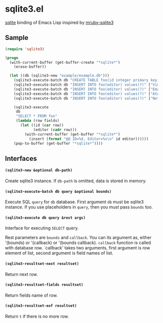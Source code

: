 # sqlite3.el

[sqlite](https://www.sqlite.org/) binding of Emacs Lisp inspired by [mruby-sqlite3](https://github.com/mattn/mruby-sqlite3)

## Sample

``` lisp
(require 'sqlite3)

(progn
  (with-current-buffer (get-buffer-create "*sqlite*")
    (erase-buffer))

  (let ((db (sqlite3-new "example/example.db")))
    (sqlite3-execute-batch db "CREATE TABLE foo(id integer primary key, editor text);")
    (sqlite3-execute-batch db "INSERT INTO foo(editor) values(?)" ["Vim"])
    (sqlite3-execute-batch db "INSERT INTO foo(editor) values(?)" ["Emacs"])
    (sqlite3-execute-batch db "INSERT INTO foo(editor) values(?)" ["Atom"])
    (sqlite3-execute-batch db "INSERT INTO foo(editor) values(?)" ["Notepad"])

    (sqlite3-execute
     db
     "SELECT * FROM foo"
     (lambda (row fields)
       (let ((id (car row))
             (editor (cadr row)))
         (with-current-buffer (get-buffer "*sqlite*")
           (insert (format "@@ ID=%d, Editor=%s\n" id editor))))))
    (pop-to-buffer (get-buffer "*sqlite*"))))
```

## Interfaces

#### `(sqlite3-new &optional db-path)`

Create sqlite3 instance. If `db-path` is omitted, data is stored in memory.

#### `(sqlite3-execute-batch db query &optional bounds)`

Execute SQL `query` for `db` database.
First argument `db` must be sqlite3 instance. If you use placeholders in `query`,
then you must pass `bounds` too.

#### `(sqlite3-execute db query &rest args)`

Interface for executing `SELECT` query.

Rest parameters are `bounds` and `callback`. You can its argument as, either '(bounds) or '(callback) or '(bounds callback). `callback` function is called with database row. `callback' takes two arguments, first argument is row element of list, second argument is field names of list.

#### `(sqlite3-resultset-next resultset)`

Return next row.

#### `(sqlite3-resultset-fields resultset)`

Return fields name of row.

#### `(sqlite3-resultset-eof resultset)`

Return `t` if there is no more row.
